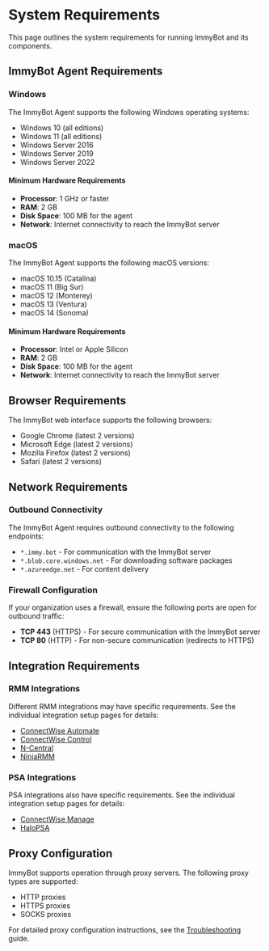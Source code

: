# System Requirements

This page outlines the system requirements for running ImmyBot and its components.

## ImmyBot Agent Requirements

### Windows

The ImmyBot Agent supports the following Windows operating systems:

- Windows 10 (all editions)
- Windows 11 (all editions)
- Windows Server 2016
- Windows Server 2019
- Windows Server 2022

#### Minimum Hardware Requirements
- **Processor**: 1 GHz or faster
- **RAM**: 2 GB
- **Disk Space**: 100 MB for the agent
- **Network**: Internet connectivity to reach the ImmyBot server

### macOS

The ImmyBot Agent supports the following macOS versions:

- macOS 10.15 (Catalina)
- macOS 11 (Big Sur)
- macOS 12 (Monterey)
- macOS 13 (Ventura)
- macOS 14 (Sonoma)

#### Minimum Hardware Requirements
- **Processor**: Intel or Apple Silicon
- **RAM**: 2 GB
- **Disk Space**: 100 MB for the agent
- **Network**: Internet connectivity to reach the ImmyBot server

## Browser Requirements

The ImmyBot web interface supports the following browsers:

- Google Chrome (latest 2 versions)
- Microsoft Edge (latest 2 versions)
- Mozilla Firefox (latest 2 versions)
- Safari (latest 2 versions)

## Network Requirements

### Outbound Connectivity

The ImmyBot Agent requires outbound connectivity to the following endpoints:

- `*.immy.bot` - For communication with the ImmyBot server
- `*.blob.core.windows.net` - For downloading software packages
- `*.azureedge.net` - For content delivery

### Firewall Configuration

If your organization uses a firewall, ensure the following ports are open for outbound traffic:

- **TCP 443** (HTTPS) - For secure communication with the ImmyBot server
- **TCP 80** (HTTP) - For non-secure communication (redirects to HTTPS)

## Integration Requirements

### RMM Integrations

Different RMM integrations may have specific requirements. See the individual integration setup pages for details:

- [ConnectWise Automate](./connectwise-automate-integration-setup)
- [ConnectWise Control](./connectwise-control-integration-setup)
- [N-Central](./ncentral-integration-setup)
- [NinjaRMM](./ninjarmm-integration-setup)

### PSA Integrations

PSA integrations also have specific requirements. See the individual integration setup pages for details:

- [ConnectWise Manage](./connectwise-manage-integration-setup)
- [HaloPSA](./halo-integration-setup)

## Proxy Configuration

ImmyBot supports operation through proxy servers. The following proxy types are supported:

- HTTP proxies
- HTTPS proxies
- SOCKS proxies

For detailed proxy configuration instructions, see the [Troubleshooting](./troubleshooting) guide.
